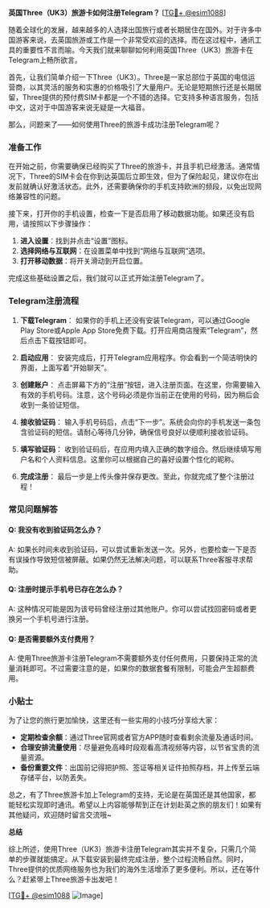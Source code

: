 **英国Three（UK3）旅游卡如何注册Telegram？** [[TG💪+ @esim1088](https://t.me/s/esim1088)]

随着全球化的发展，越来越多的人选择出国旅行或者长期居住在国外。对于许多中国游客来说，去英国旅游或工作是一个非常受欢迎的选择。而在这过程中，通讯工具的重要性不言而喻。今天我们就来聊聊如何利用英国Three（UK3）旅游卡在Telegram上畅所欲言。

首先，让我们简单介绍一下Three（UK3）。Three是一家总部位于英国的电信运营商，以其灵活的服务和实惠的价格吸引了大量用户。无论是短期旅行还是长期居留，Three提供的预付费SIM卡都是一个不错的选择。它支持多种语言服务，包括中文，这对于中国游客来说无疑是一大福音。

那么，问题来了——如何使用Three的旅游卡成功注册Telegram呢？

### 准备工作

在开始之前，你需要确保已经购买了Three的旅游卡，并且手机已经激活。通常情况下，Three的SIM卡会在你到达英国后立即生效，但为了保险起见，建议你在出发前就确认好激活状态。此外，还需要确保你的手机支持欧洲的频段，以免出现网络兼容性的问题。

接下来，打开你的手机设置，检查一下是否启用了移动数据功能。如果还没有启用，请按照以下步骤操作：

1. **进入设置**：找到并点击“设置”图标。
2. **选择网络与互联网**：在设置菜单中找到“网络与互联网”选项。
3. **打开移动数据**：将开关滑动到开启位置。

完成这些基础设置之后，我们就可以正式开始注册Telegram了。

### Telegram注册流程

1. **下载Telegram**：
   如果你的手机上还没有安装Telegram，可以通过Google Play Store或Apple App Store免费下载。打开应用商店搜索“Telegram”，然后点击下载按钮即可。

2. **启动应用**：
   安装完成后，打开Telegram应用程序。你会看到一个简洁明快的界面，上面写着“开始聊天”。

3. **创建账户**：
   点击屏幕下方的“注册”按钮，进入注册页面。在这里，你需要输入有效的手机号码。注意，这个号码必须是你当前正在使用的号码，因为稍后会收到一条验证短信。

4. **接收验证码**：
   输入手机号码后，点击“下一步”。系统会向你的手机发送一条包含验证码的短信。请耐心等待几分钟，确保信号良好以便顺利接收验证码。

5. **填写验证码**：
   收到验证码后，在应用内填入正确的数字组合。然后继续填写用户名和个人资料信息。这里你可以根据自己的喜好设置个性化的昵称。

6. **完成注册**：
   最后一步是上传头像并保存更改。至此，你就完成了整个注册过程！

### 常见问题解答

#### Q: 我没有收到验证码怎么办？
A: 如果长时间未收到验证码，可以尝试重新发送一次。另外，也要检查一下是否有误操作导致短信被屏蔽。如果仍然无法解决问题，可以联系Three客服寻求帮助。

#### Q: 注册时提示手机号已存在怎么办？
A: 这种情况可能是因为该号码曾经注册过其他账户。你可以尝试找回密码或者更换另一个手机号进行注册。

#### Q: 是否需要额外支付费用？
A: 使用Three旅游卡注册Telegram不需要额外支付任何费用，只要保持正常的流量消耗即可。不过需要注意的是，如果你的数据套餐有限制，可能会产生超额费用。

### 小贴士

为了让您的旅行更加愉快，这里还有一些实用的小技巧分享给大家：

- **定期检查余额**：通过Three官网或者官方APP随时查看剩余流量及通话时间。
- **合理安排流量使用**：尽量避免高峰时段观看高清视频等内容，以节省宝贵的流量资源。
- **备份重要文件**：出国前记得把护照、签证等相关证件拍照存档，并上传至云端存储平台，以防丢失。

总之，有了Three旅游卡加上Telegram的支持，无论是在英国还是其他国家，都能轻松实现即时通讯。希望以上内容能够帮到正在计划赴英之旅的朋友们！如果有其他疑问，欢迎随时留言交流哦~

**总结**

综上所述，使用Three（UK3）旅游卡注册Telegram其实并不复杂，只需几个简单的步骤就能搞定。从下载安装到最终完成注册，整个过程流畅自然。同时，Three提供的优质网络服务也为我们的海外生活增添了更多便利。所以，还在等什么？赶紧带上Three旅游卡出发吧！

[[TG💪+ @esim1088](https://t.me/s/esim1088) ![Image](https://i.postimg.cc/4NQfJmqS/Snipaste-2025-05-13-00-14-12.png)]